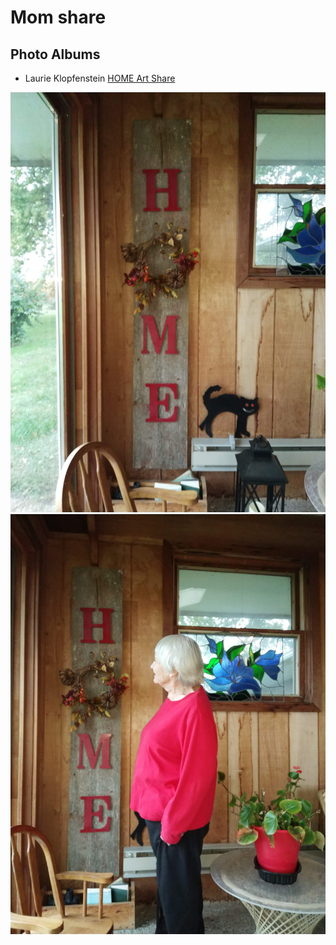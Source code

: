 # Mom share

## Photo Albums
- Laurie Klopfenstein [HOME Art Share](https://photos.app.goo.gl/sc5tBm4kf2wFcLSX8)
<img src="./Mom-HomeArt-IMG_20201003_163933.jpg" max-width />
<img src="./Mom-HomeArt-IMG_20201003_164058.jpg" max-width />

